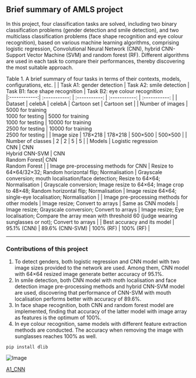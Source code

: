 ## Brief summary of AMLS project
In this project, four classification tasks are solved, including two binary classification problems (gender detection and smile detection), and two multiclass classification problems (face shape recognition and eye colour recognition), based on various machine learning algorithms, comprising logistic regression, Convolutional Neural Network (CNN), hybrid CNN-Support Vector Machine (SVM) and random forest (RF). Different algorithms are used in each task to compare their performances, thereby discovering the most suitable approach.

Table 1. A brief summary of four tasks in terms of their contexts, models, configurations, etc.
|          | Task A1: gender detection    | Task A2: smile detection     | Task B1: face shape recognition | Task B2: eye colour recognition  
|:------------:| :-----------: | :-----------: | :-----------: | :-----------: |
| Dataset    |   celebA    |   celebA   |   Cartoon set   |   Cartoon set    |
| Number of images | 5000 for training <br/> 1000 for testing  | 5000 for training <br/> 1000 for testing  | 10000 for training <br/> 2500 for testing  |   10000 for training <br/> 2500 for testing  |
| Image size | 178×218  | 178×218 | 500×500 | 500×500 |
| Number of classes | 2  | 2 | 5 | 5 |
| Models | Logistic regression <br/> CNN | CNN <br/> Hybrid CNN-SVM | CNN <br/> Random Forest| CNN <br/> Random Forest |
| Image pre-processing methods for CNN | Resize to 64×64/32×32; Random horizontal flip; Normalisation | Grayscale conversion; mouth localisation/face detection; Resize to 64×64; Normalisation | Grayscale conversion; Image resize to 64×64; Image crop to 48×48; Random horizontal flip; Normalisation | Image resize 64×64; single-eye localisation; Normalisation |
| Image pre-processing methods for other models | Image resize; Convert to arrays | Same as CNN models | Image resize; Grayscale conversion; Convert to arrays | Image resize; Eye localisation; Compare the array mean with threshold 60 (judge wearing sunglasses or not); Convert to arrays |
| Best accuracy and its model | 95.1% (CNN)  | 89.6% (CNN-SVM) | 100% (RF) | 100% (RF) |

---
####
### Contributions of this project
1) To detect genders, both logistic regression and CNN model with two image sizes provided to the network are used. Among them, CNN model with 64×64 resized image generate better accuracy of 95.1%. 
2) In smile detection, both CNN model with moth localisation and face detection image pre-processing methods and hybrid CNN-SVM model are used, discovering that performance of CNN-SVM with mouth localisation performs better with accuracy of 89.6%. 
3) In face shape recognition, both CNN and random forest model are implemented, finding that accuracy of the latter model with image array as features is the optimum of 100%. 
4) In eye colour recognition, same models with different feature extraction methods are conducted. The accuracy when removing the image with sunglasses reaches 100% as well.

`pip install dlib`

![Image](https://github.com/zciccs3/-zciccs3-AMLS_assignment22_23/blob/main/Figures/A1_CNN_processed_images_training.png)

[A1_CNN](https://github.com/zciccs3/-zciccs3-AMLS_assignment22_23/blob/main/A1/A1_CNN.py)
